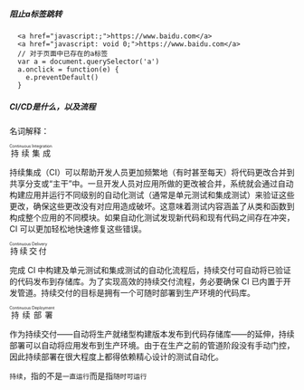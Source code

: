 ##### 阻止a标签跳转
```
  <a href="javascript:;">https://www.baidu.com</a>
  <a href="javascript: void 0;">https://www.baidu.com</a>
  // 对于页面中已存在的a标签
  var a = document.querySelector('a')
  a.onclick = function(e) {
    e.preventDefault()
  }
```


##### CI/CD是什么，以及流程
名词解释：

<ruby>持续集成<rt>Continuous Integration</rt></ruby> 

持续集成（CI）可以帮助开发人员更加频繁地（有时甚至每天）将代码更改合并到共享分支或“主干”中。一旦开发人员对应用所做的更改被合并，系统就会通过自动构建应用并运行不同级别的自动化测试（通常是单元测试和集成测试）来验证这些更改，确保这些更改没有对应用造成破坏。这意味着测试内容涵盖了从类和函数到构成整个应用的不同模块。如果自动化测试发现新代码和现有代码之间存在冲突，CI 可以更加轻松地快速修复这些错误。

<ruby>持续交付<rt>Continuous Delivery</rt></ruby>

完成 CI 中构建及单元测试和集成测试的自动化流程后，持续交付可自动将已验证的代码发布到存储库。为了实现高效的持续交付流程，务必要确保 CI 已内置于开发管道。持续交付的目标是拥有一个可随时部署到生产环境的代码库。

<ruby>持续部署<rt>Continuous Deployment</rt></ruby>

作为持续交付——自动将生产就绪型构建版本发布到代码存储库——的延伸，持续部署可以自动将应用发布到生产环境。由于在生产之前的管道阶段没有手动门控，因此持续部署在很大程度上都得依赖精心设计的测试自动化。

`持续`，指的不是`一直运行`而是指`随时可运行`